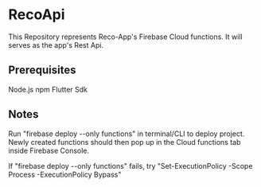# RecoApi
This Repository represents Reco-App's Firebase Cloud functions. It will serves as the app's Rest Api.

## Prerequisites

Node.js
npm
Flutter Sdk

## Notes
Run "firebase deploy --only functions" in terminal/CLI to deploy project. Newly created functions should then pop up in the Cloud functions tab inside Firebase Console.

If "firebase deploy --only functions" fails, try "Set-ExecutionPolicy -Scope Process -ExecutionPolicy Bypass"
